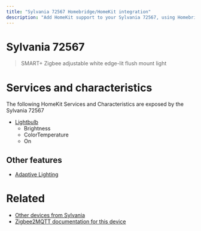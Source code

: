 ```yaml
---
title: "Sylvania 72567 Homebridge/HomeKit integration"
description: "Add HomeKit support to your Sylvania 72567, using Homebridge, Zigbee2MQTT and homebridge-z2m."
---
```

<!---
This file has been GENERATED using src/docgen/docgen.ts
DO NOT EDIT THIS FILE MANUALLY!
-->
# Sylvania 72567
> SMART+ Zigbee adjustable white edge-lit flush mount light


# Services and characteristics
The following HomeKit Services and Characteristics are exposed by
the Sylvania 72567

* [Lightbulb](../../light.md)
  * Brightness
  * ColorTemperature
  * On


## Other features
* [Adaptive Lighting](../../light.md)


# Related
* [Other devices from Sylvania](../index.md#sylvania)
* [Zigbee2MQTT documentation for this device](https://www.zigbee2mqtt.io/devices/72567.html)